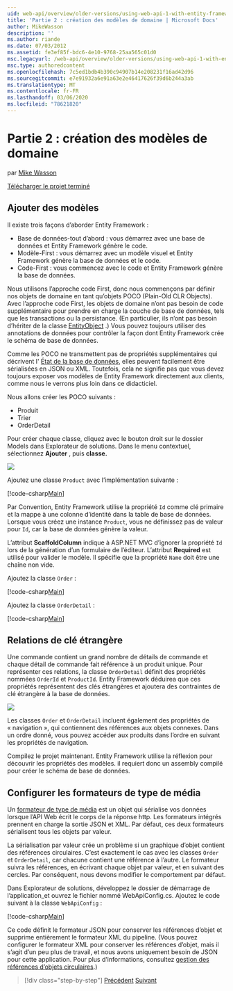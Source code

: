 ```yaml
---
uid: web-api/overview/older-versions/using-web-api-1-with-entity-framework-5/using-web-api-with-entity-framework-part-2
title: 'Partie 2 : création des modèles de domaine | Microsoft Docs'
author: MikeWasson
description: ''
ms.author: riande
ms.date: 07/03/2012
ms.assetid: fe3ef85f-bdc6-4e10-9768-25aa565c01d0
msc.legacyurl: /web-api/overview/older-versions/using-web-api-1-with-entity-framework-5/using-web-api-with-entity-framework-part-2
msc.type: authoredcontent
ms.openlocfilehash: 7c5ed1bdb4b390c94907b14e208231f16ad42d96
ms.sourcegitcommit: e7e91932a6e91a63e2e46417626f39d6b244a3ab
ms.translationtype: MT
ms.contentlocale: fr-FR
ms.lasthandoff: 03/06/2020
ms.locfileid: "78621820"
---
```

# <a name="part-2-creating-the-domain-models"></a>Partie 2 : création des modèles de domaine

par [Mike Wasson](https://github.com/MikeWasson)

[Télécharger le projet terminé](https://code.msdn.microsoft.com/ASP-NET-Web-API-with-afa30545)

## <a name="add-models"></a>Ajouter des modèles

Il existe trois façons d’aborder Entity Framework :

- Base de données-tout d’abord : vous démarrez avec une base de données et Entity Framework génère le code.
- Modèle-First : vous démarrez avec un modèle visuel et Entity Framework génère la base de données et le code.
- Code-First : vous commencez avec le code et Entity Framework génère la base de données.

Nous utilisons l’approche code First, donc nous commençons par définir nos objets de domaine en tant qu’objets POCO (Plain-Old CLR Objects). Avec l’approche code First, les objets de domaine n’ont pas besoin de code supplémentaire pour prendre en charge la couche de base de données, tels que les transactions ou la persistance. (En particulier, ils n’ont pas besoin d’hériter de la classe [EntityObject](https://msdn.microsoft.com/library/system.data.objects.dataclasses.entityobject.aspx) .) Vous pouvez toujours utiliser des annotations de données pour contrôler la façon dont Entity Framework crée le schéma de base de données.

Comme les POCO ne transmettent pas de propriétés supplémentaires qui décrivent l' [État de la base de données](https://msdn.microsoft.com/library/system.data.entitystate.aspx), elles peuvent facilement être sérialisées en JSON ou XML. Toutefois, cela ne signifie pas que vous devez toujours exposer vos modèles de Entity Framework directement aux clients, comme nous le verrons plus loin dans ce didacticiel.

Nous allons créer les POCO suivants :

- Produit
- Trier
- OrderDetail

Pour créer chaque classe, cliquez avec le bouton droit sur le dossier Models dans Explorateur de solutions. Dans le menu contextuel, sélectionnez **Ajouter** , puis **classe.**

![](using-web-api-with-entity-framework-part-2/_static/image1.png)

Ajoutez une classe `Product` avec l’implémentation suivante :

[!code-csharp[Main](using-web-api-with-entity-framework-part-2/samples/sample1.cs)]

Par Convention, Entity Framework utilise la propriété `Id` comme clé primaire et la mappe à une colonne d’identité dans la table de base de données. Lorsque vous créez une instance `Product`, vous ne définissez pas de valeur pour `Id`, car la base de données génère la valeur.

L’attribut **ScaffoldColumn** indique à ASP.NET MVC d’ignorer la propriété `Id` lors de la génération d’un formulaire de l’éditeur. L’attribut **Required** est utilisé pour valider le modèle. Il spécifie que la propriété `Name` doit être une chaîne non vide.

Ajoutez la classe `Order` :

[!code-csharp[Main](using-web-api-with-entity-framework-part-2/samples/sample2.cs)]

Ajoutez la classe `OrderDetail` :

[!code-csharp[Main](using-web-api-with-entity-framework-part-2/samples/sample3.cs)]

## <a name="foreign-key-relations"></a>Relations de clé étrangère

Une commande contient un grand nombre de détails de commande et chaque détail de commande fait référence à un produit unique. Pour représenter ces relations, la classe `OrderDetail` définit des propriétés nommées `OrderId` et `ProductId`. Entity Framework déduirea que ces propriétés représentent des clés étrangères et ajoutera des contraintes de clé étrangère à la base de données.

![](using-web-api-with-entity-framework-part-2/_static/image2.png)

Les classes `Order` et `OrderDetail` incluent également des propriétés de « navigation », qui contiennent des références aux objets connexes. Dans un ordre donné, vous pouvez accéder aux produits dans l’ordre en suivant les propriétés de navigation.

Compilez le projet maintenant. Entity Framework utilise la réflexion pour découvrir les propriétés des modèles. il requiert donc un assembly compilé pour créer le schéma de base de données.

## <a name="configure-the-media-type-formatters"></a>Configurer les formateurs de type de média

Un [formateur de type de média](../../formats-and-model-binding/media-formatters.md) est un objet qui sérialise vos données lorsque l’API Web écrit le corps de la réponse http. Les formateurs intégrés prennent en charge la sortie JSON et XML. Par défaut, ces deux formateurs sérialisent tous les objets par valeur.

La sérialisation par valeur crée un problème si un graphique d’objet contient des références circulaires. C’est exactement le cas avec les classes `Order` et `OrderDetail`, car chacune contient une référence à l’autre. Le formateur suivra les références, en écrivant chaque objet par valeur, et en suivant des cercles. Par conséquent, nous devons modifier le comportement par défaut.

Dans Explorateur de solutions, développez le dossier de démarrage de l’application\_et ouvrez le fichier nommé WebApiConfig.cs. Ajoutez le code suivant à la classe `WebApiConfig` :

[!code-csharp[Main](using-web-api-with-entity-framework-part-2/samples/sample4.cs?highlight=11)]

Ce code définit le formateur JSON pour conserver les références d’objet et supprime entièrement le formateur XML du pipeline. (Vous pouvez configurer le formateur XML pour conserver les références d’objet, mais il s’agit d’un peu plus de travail, et nous avons uniquement besoin de JSON pour cette application. Pour plus d’informations, consultez [gestion des références d’objets circulaires](../../formats-and-model-binding/json-and-xml-serialization.md#handling_circular_object_references).)

> [!div class="step-by-step"]
> [Précédent](using-web-api-with-entity-framework-part-1.md)
> [Suivant](using-web-api-with-entity-framework-part-3.md)
